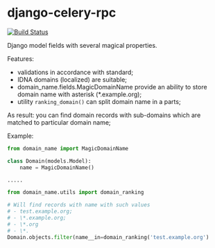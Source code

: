 django-celery-rpc
=================

[![Build Status](https://travis-ci.org/ttyS15/django-domain-name.svg)](https://travis-ci.org/ttyS15/django-domain-name)

Django model fields with several magical properties.
 
Features:
  - validations in accordance with standard;
  - IDNA domains (localized) are suitable;
  - domain_name.fields.MagicDomainName provide an ability to store domain name with asterisk (*.example.org);
  - utility `ranking_domain()` can split domain name in a parts;

As result: you can find domain records with sub-domains which are matched to particular domain name;

Example:

```python
from domain_name import MagicDomainName

class Domain(models.Model):
	name = MagicDomainName()

.....

from domain_name.utils import domain_ranking

# Will find records with name with such values 
# - test.example.org;
# - \*.example.org;
# - \*.org
# - \*.
Domain.objects.filter(name__in=domain_ranking('test.example.org')
```
 


```

